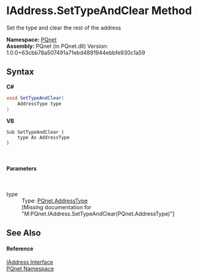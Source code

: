 # IAddress.SetTypeAndClear Method 
 

Set the type and clear the rest of the address

**Namespace:**&nbsp;<a href="fc4f881f-e121-9cf0-ed49-65bf6b5a005d">PQnet</a><br />**Assembly:**&nbsp;PQnet (in PQnet.dll) Version: 1.0.0+63cbb78a507491a71ebd4891944ebbfe930c1a59

## Syntax

**C#**<br />
``` C#
void SetTypeAndClear(
	AddressType type
)
```

**VB**<br />
``` VB
Sub SetTypeAndClear ( 
	type As AddressType
)
```

<br />

#### Parameters
&nbsp;<dl><dt>type</dt><dd>Type: <a href="52cad980-b0d0-4269-b128-40e2cb7be028">PQnet.AddressType</a><br />\[Missing <param name="type"/> documentation for "M:PQnet.IAddress.SetTypeAndClear(PQnet.AddressType)"\]</dd></dl>

## See Also


#### Reference
<a href="0d09dc6c-e06b-a49c-cc7d-919d9f4e2b9d">IAddress Interface</a><br /><a href="fc4f881f-e121-9cf0-ed49-65bf6b5a005d">PQnet Namespace</a><br />